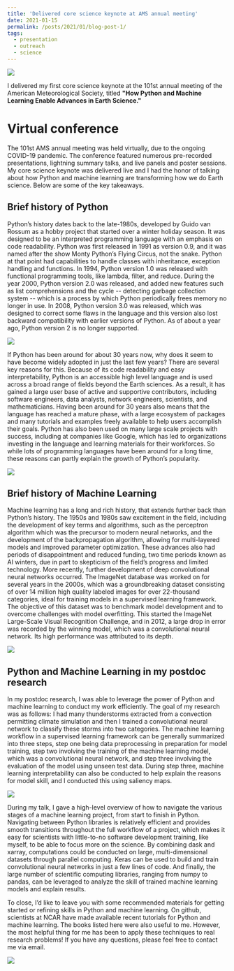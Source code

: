 ```yaml
---
title: 'Delivered core science keynote at AMS annual meeting'
date: 2021-01-15
permalink: /posts/2021/01/blog-post-1/
tags:
  - presentation
  - outreach
  - science
---
```


![](/posts/AMS101_0-1.png)

I delivered my first core science keynote at the 101st annual meeting of the American Meteorological Society, titled **"How Python and Machine Learning Enable Advances in Earth Science."**

Virtual conference
======
The 101st AMS annual meeting was held virtually, due to the ongoing COVID-19 pandemic. The conference featured numerous pre-recorded presentations, lightning summary talks, and live panels and poster sessions. My core science keynote was delivered live and I had the honor of talking about how Python and machine learning are transforming how we do Earth science. Below are some of the key takeaways.

Brief history of Python
------
Python’s history dates back to the late-1980s, developed by Guido van Rossum as a hobby project that started over a winter holiday season. It was designed to be an interpreted programming language with an emphasis on code readability. Python was first released in 1991 as version 0.9, and it was named after the show Monty Python’s Flying Circus, not the snake. Python at that point had capabilities to handle classes with inheritance, exception handling and functions. In 1994, Python version 1.0 was released with functional programming tools, like lambda, filter, and reduce. During the year 2000, Python version 2.0 was released, and added new features such as list comprehensions and the cycle -- detecting garbage collection system -- which is a process by which Python periodically frees memory no longer in use. In 2008, Python version 3.0 was released, which was designed to correct some flaws in the language and this version also lost backward compatibility with earlier versions of Python. As of about a year ago, Python version 2 is no longer supported. 

![](/posts/AMS2021_1-1.png)

If Python has been around for about 30 years now, why does it seem to have become widely adopted in just the last few years? There are several key reasons for this. Because of its code readability and easy interpretability, Python is an accessible high level language and is used across a broad range of fields beyond the Earth sciences. As a result, it has gained a large user base of active and supportive contributors, including software engineers, data analysts, network engineers, scientists, and mathematicians. Having been around for 30 years also means that the language has reached a mature phase, with a large ecosystem of packages and many tutorials and examples freely available to help users accomplish their goals. Python has also been used on many large scale projects with success, including at companies like Google, which has led to organizations investing in the language and learning materials for their workforces. So while lots of programming languages have been around for a long time, these reasons can partly explain the growth of Python’s popularity.

![](/posts/AMS2021_2-1.png)

Brief history of Machine Learning
------
Machine learning has a long and rich history, that extends further back than Python’s history. The 1950s and 1980s saw excitement in the field, including the development of key terms and algorithms, such as the perceptron algorithm which was the precursor to modern neural networks, and the development of the backpropagation algorithm, allowing for multi-layered models and improved parameter optimization. These advances also had periods of disappointment and reduced funding, two time periods known as AI winters, due in part to skepticism of the field’s progress and limited technology. More recently, further development of deep convolutional neural networks occurred. The ImageNet database was worked on for several years in the 2000s, which was a groundbreaking dataset consisting of over 14 million high quality labeled images for over 22-thousand categories, ideal for training models in a supervised learning framework. The objective of this dataset was to benchmark model development and to overcome challenges with model overfitting. This started the ImageNet Large-Scale Visual Recognition Challenge, and in 2012, a large drop in error was recorded by the winning model, which was a convolutional neural network. Its high performance was attributed to its depth.

![](/posts/AMS2021_3-1.png)

Python and Machine Learning in my postdoc research
------
In my postdoc research, I was able to leverage the power of Python and machine learning to conduct my work efficiently. The goal of my research was as follows: I had many thunderstorms extracted from a convection permitting climate simulation and then I trained a convolutional neural network to classify these storms into two categories. The machine learning workflow in a supervised learning framework can be generally summarized into three steps, step one being data preprocessing in preparation for model training, step two involving the training of the machine learning model, which was a convolutional neural network, and step three involving the evaluation of the model using unseen test data. During step three, machine learning interpretability can also be conducted to help explain the reasons for model skill, and I conducted this using saliency maps. 

![](/posts/AMS2021_4-1.png)

During my talk, I gave a high-level overview of how to navigate the various stages of a machine learning project, from start to finish in Python. Navigating between Python libraries is relatively efficient and provides smooth transitions throughout the full workflow of a project, which makes it easy for scientists with little-to-no software development training, like myself, to be able to focus more on the science. By combining dask and xarray, computations could be conducted on large, multi-dimensional datasets through parallel computing. Keras can be used to build and train convolutional neural networks in just a few lines of code. And finally, the large number of scientific computing libraries, ranging from numpy to pandas, can be leveraged to analyze the skill of trained machine learning models and explain results.

To close, I’d like to leave you with some recommended materials for getting started or refining skills in Python and machine learning. On github, scientists at NCAR have made available recent tutorials for Python and machine learning. The books listed here were also useful to me. However, the most helpful thing for me has been to apply these techniques to real research problems! If you have any questions, please feel free to contact me via email.

![](/posts/AMS2021_5-1.png)
